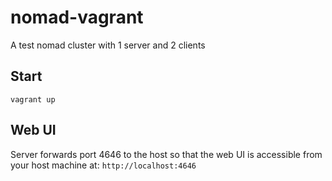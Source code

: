 # nomad-vagrant

A test nomad cluster with 1 server and 2 clients

## Start

```
vagrant up
```

## Web UI

Server forwards port 4646 to the host so that the web UI is accessible from your host machine at: `http://localhost:4646`
